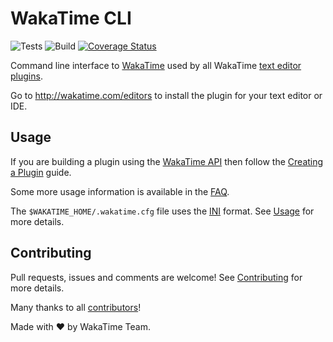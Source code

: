 # WakaTime CLI

![Tests](https://img.shields.io/github/workflow/status/wakatime/wakatime-cli/Create%20Release/develop?label=tests) ![Build](https://img.shields.io/github/workflow/status/wakatime/wakatime-cli/Build%20and%20upload%20release%20assets) [![Coverage Status](https://coveralls.io/repos/github/wakatime/wakatime-cli/badge.svg?branch=release)](https://coveralls.io/github/wakatime/wakatime-cli?branch=release)

Command line interface to [WakaTime](https://wakatime.com) used by all WakaTime [text editor plugins](https://wakatime.com/editors).

Go to <http://wakatime.com/editors> to install the plugin for your text editor or IDE.

## Usage

If you are building a plugin using the [WakaTime API](https://wakatime.com/developers/) then follow the [Creating a Plugin](https://wakatime.com/help/misc/creating-plugin) guide.

Some more usage information is available in the [FAQ](https://wakatime.com/faq).

The `$WAKATIME_HOME/.wakatime.cfg` file uses the [INI](http://en.wikipedia.org/wiki/INI_file) format.
See [Usage](USAGE.md) for more details.

## Contributing

Pull requests, issues and comments are welcome! See [Contributing](CONTRIBUTING.md) for more details.

Many thanks to all [contributors](AUTHORS)!

Made with :heart: by WakaTime Team.
